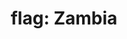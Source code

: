 ---
layout: flags
title: "flag: Zambia"
emoji: flag_zambia
permalink: 🇿🇲.html
image: assets/img/3moji/flag_zambia.png
---
